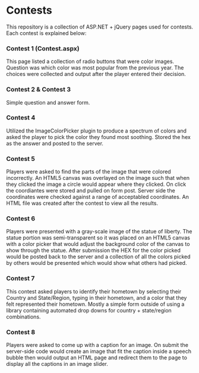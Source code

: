 # Contests

This repository is a collection of ASP.NET + jQuery pages used for contests. Each contest is explained below:

### Contest 1 (Contest.aspx)

This page listed a collection of radio buttons that were color images. Question was which color was most popular from the previous year. The choices were collected and output after the player entered their decision.

### Contest 2 & Contest 3

Simple question and answer form.

### Contest 4

Utilized the ImageColorPicker plugin to produce a spectrum of colors and asked the player to pick the color they found most soothing. Stored the hex as the answer and posted to the server.

### Contest 5

Players were asked to find the parts of the image that were colored incorrectly. An HTML5 canvas was overlayed on the image such that when they clicked the image a circle would appear where they clicked. On click the coordiantes were stored and pulled on form post. Server side the coordinates were checked against a range of acceptabled coordinates. An HTML file was created after the contest to view all the results.

### Contest 6

Players were presented with a gray-scale image of the statue of liberty. The statue portion was semi-transparent so it was placed on an HTML5 canvas with a color picker that would adjust the background color of the canvas to show through the statue. After submission the HEX for the color picked would be posted back to the server and a collection of all the colors picked by others would be presented which would show what others had picked.

### Contest 7

This contest asked players to identify their hometown by selecting their Country and State/Region, typing in their hometown, and a color that they felt represented their hometown. Mostly a simple form outside of using a library containing automated drop downs for country + state/region combinations.

### Contest 8

Players were asked to come up with a caption for an image. On submit the server-side code would create an image that fit the caption inside a speech bubble then would output an HTML page and redirect them to the page to display all the captions in an image slider.